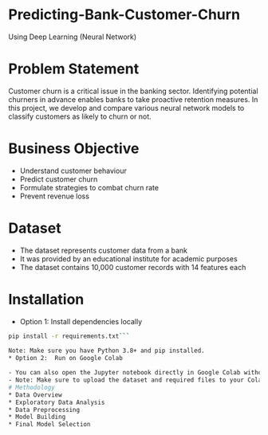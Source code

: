 # Predicting-Bank-Customer-Churn
Using Deep Learning (Neural Network)
# Problem Statement
Customer churn is a critical issue in the banking sector. Identifying potential churners in advance enables banks to take proactive retention measures. In this project, we develop and compare various neural network models to classify customers as likely to churn or not.
# Business Objective
* Understand customer behaviour
* Predict customer churn
* Formulate strategies to combat churn rate
* Prevent revenue loss
# Dataset
- The dataset represents customer data from a bank
- It was provided by an educational institute for academic purposes
- The dataset contains 10,000 customer records with 14 features each
# Installation
* Option 1: Install dependencies locally
  
```bash
pip install -r requirements.txt```
 
Note: Make sure you have Python 3.8+ and pip installed.
* Option 2:  Run on Google Colab

- You can also open the Jupyter notebook directly in Google Colab without installing anything locally.
- Note: Make sure to upload the dataset and required files to your Colab environment or mount Google Drive.
# Methodology
* Data Overview
* Exploratory Data Analysis
* Data Preprocessing
* Model Building
* Final Model Selection
 
